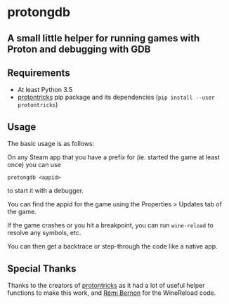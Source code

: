 
# protongdb
## A small little helper for running games with Proton and debugging with GDB

## Requirements

 - At least Python 3.5
 - [protontricks](https://github.com/Matoking/protontricks) pip package and its dependencies (`pip install --user protontricks`)

## Usage

The basic usage is as follows:

On any Steam app that you have a prefix for (ie. started the game at least once) you can use
```
protongdb <appid>
```
to start it with a debugger.

You can find the appid for the game using the Properties > Updates tab of the game.

If the game crashes or you hit a breakpoint, you can run `wine-reload` to resolve any symbols, etc.

You can then get a backtrace or step-through the code like a native app.

## Special Thanks

Thanks to the creators of [protontricks](https://github.com/Matoking/protontricks) as it had a lot of useful helper functions to make this work, and [Rémi Bernon](https://github.com/rbernon) for the WineReload code.

